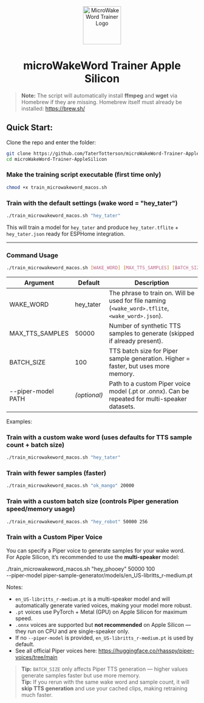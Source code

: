 <div align="center">
  <img src="https://raw.githubusercontent.com/TaterTotterson/microWakeWord-Trainer-Docker/refs/heads/main/mmw.png" alt="MicroWakeWord Trainer Logo" width="100" />
  <h1>microWakeWord Trainer Apple Silicon</h1>
</div>

> **Note:** The script will automatically install **ffmpeg** and **wget** via Homebrew
if they are missing. Homebrew itself must already be installed:
https://brew.sh/

## **Quick Start:**
Clone the repo and enter the folder:
```bash
git clone https://github.com/TaterTotterson/microWakeWord-Trainer-AppleSilicon.git
cd microWakeWord-Trainer-AppleSilicon
```
### Make the training script executable (first time only)
```bash
chmod +x train_microwakeword_macos.sh
```
### Train with the default settings (wake word = "hey_tater")
```bash
./train_microwakeword_macos.sh "hey_tater"
```
This will train a model for `hey_tater` and produce `hey_tater.tflite` + `hey_tater.json`
ready for ESPHome integration.

---

### Command Usage
```bash
./train_microwakeword_macos.sh [WAKE_WORD] [MAX_TTS_SAMPLES] [BATCH_SIZE] [--piper-model path.pt] [...]
```
| Argument              | Default     | Description |
|----------------------|-------------|-------------|
| WAKE_WORD            | hey_tater  | The phrase to train on. Will be used for file naming (`<wake_word>.tflite`, `<wake_word>.json`). |
| MAX_TTS_SAMPLES      | 50000       | Number of synthetic TTS samples to generate (skipped if already present). |
| BATCH_SIZE           | 100         | TTS batch size for Piper sample generation. Higher = faster, but uses more memory. |
| --piper-model PATH   | *(optional)*| Path to a custom Piper voice model (.pt or .onnx). Can be repeated for multi-speaker datasets. |

Examples:

### Train with a custom wake word (uses defaults for TTS sample count + batch size)
```bash
./train_microwakeword_macos.sh "hey_tater"
```
### Train with fewer samples (faster)
```bash
./train_microwakeword_macos.sh "ok_mango" 20000
```
### Train with a custom batch size (controls Piper generation speed/memory usage)
```bash
./train_microwakeword_macos.sh "hey_robot" 50000 256
```
### Train with a Custom Piper Voice

You can specify a Piper voice to generate samples for your wake word.  
For Apple Silicon, it’s recommended to use the **multi-speaker** model:

./train_microwakeword_macos.sh "hey_phooey" 50000 100 \
  --piper-model piper-sample-generator/models/en_US-libritts_r-medium.pt

Notes:
- `en_US-libritts_r-medium.pt` is a multi-speaker model and will automatically generate varied voices, making your model more robust.
- `.pt` voices use PyTorch + Metal (GPU) on Apple Silicon for maximum speed.
- `.onnx` voices are supported but **not recommended** on Apple Silicon — they run on CPU and are single-speaker only.
- If no `--piper-model` is provided, `en_US-libritts_r-medium.pt` is used by default.
- See all official Piper voices here: https://huggingface.co/rhasspy/piper-voices/tree/main

> **Tip:** `BATCH_SIZE` only affects Piper TTS generation — higher values generate samples faster but use more memory.  
> **Tip:** If you rerun with the same wake word and sample count, it will **skip TTS generation** and use your cached clips, making retraining much faster.

